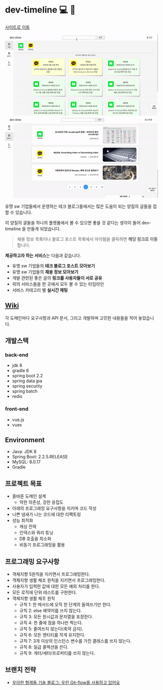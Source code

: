 # dev-timeline  &#128187; &#128064; 
[사이트로 이동](https://devtimeline.com/)

![screenshot1](./screenshot1.gif)
![screenshot2](./screenshot2.gif)



유명 sw 기업들에서 운영하는 테크 블로그들에서는 많은 도움이 되는 양질의 글들을 접할 수 있습니다.

이 양질의 글들을 하나의 플랫폼에서 볼 수 있으면 좋을 것 같다는 생각이 들어 dev-timeline 을 만들게 되었습니다.

>채용 정보 목록이나 블로그 포스트 목록에서 아이템을 클릭하면 **해당 링크로 이동**합니다.

**제공하고자 하는 서비스**는 다음과 같습니다.
- 유명 sw 기업들의 **테크 블로그 포스트 모아보기**
- 유명 sw 기업들의 **채용 정보 모아보기**
- 개발 관련된 좋은 글의 **링크를 사용자들이 서로 공유**
- 위의 서비스들을 한 곳에서 모두 볼 수 있는 타임라인
- 서비스 카테고리 별 **실시간 채팅**
  
## [Wiki](https://github.com/sky7th/dev-timeline/wiki)
각 도메인마다 요구사항과 API 문서, 그리고 개발하며 고민한 내용들을 적어 놓았습니다.

## 개발스택
### back-end
- jdk 8
- gradle 6
- spring boot 2.2
- spring data jpa
- spring security
- spring batch
- redis

### front-end
- vue.js
- vuex


## Environment
- Java: JDK 8
- Spring Boot: 2.2.5.RELEASE
- MySQL: 8.0.17
- Gradle

## 프로젝트 목표
- 올바른 도메인 설계
    - 약한 의존성, 강한 응집도
- 아래의 프로그래밍 요구사항을 지키며 코드 작성
- 나쁜 냄새가 나는 코드에 대한 리팩토링
- 성능 최적화
    - 캐싱 전략
    - 인덱스와 쿼리 튜닝
    - DB 호출을 최소화
    - 비동기 프로그래밍을 활용

## 프로그래밍 요구사항
- 객체지향 5원칙을 지키면서 프로그래밍한다.
- 객체지향 생활 체조 원칙을 지키면서 프로그래밍한다.
- 사용자가 입력한 값에 대한 모든 예외 처리를 한다.
- 모든 로직에 단위 테스트를 구현한다.
- 객체지향 생활 체조 원칙
    - 규칙 1: 한 메서드에 오직 한 단계의 들여쓰기만 한다.
    - 규칙 2: else 예약어를 쓰지 않는다.
    - 규칙 3: 모든 원시값과 문자열을 포장한다.
    - 규칙 4: 한 줄에 점을 하나만 찍는다.
    - 규칙 5: 줄여쓰지 않는다(축약 금지).
    - 규칙 6: 모든 엔티티를 작게 유지한다.
    - 규칙 7: 3개 이상의 인스턴스 변수를 가진 클래스를 쓰지 않는다.
    - 규칙 8: 일급 콜렉션을 쓴다.
    - 규칙 9: 게터/세터/프로퍼티를 쓰지 않는다.

## 브랜치 전략
- [우아한 형제들 기술 블로그: 우린 Git-flow를 사용하고 있어요](http://woowabros.github.io/experience/2017/10/30/baemin-mobile-git-branch-strategy.html)


<!-- ## 화면 뷰
<img src="./screenshot/1.PNG" style="max-height:300px;"></img>
<img src="./screenshot/2.PNG" style="max-height:300px;"></img>
<img src="./screenshot/7.PNG" style="max-height:300px;"></img>
<img src="./screenshot/8.PNG" style="max-height:300px;"></img>
<img src="./screenshot/9.PNG" style="max-height:300px;"></img>
<img src="./screenshot/10.PNG" style="max-height:300px;"></img>
<img src="./screenshot/11.PNG" style="max-height:300px;"></img>
<img src="./screenshot/13.PNG" style="max-height:300px;"></img>
<img src="./screenshot/16.PNG" style="max-height:300px;"></img> -->
